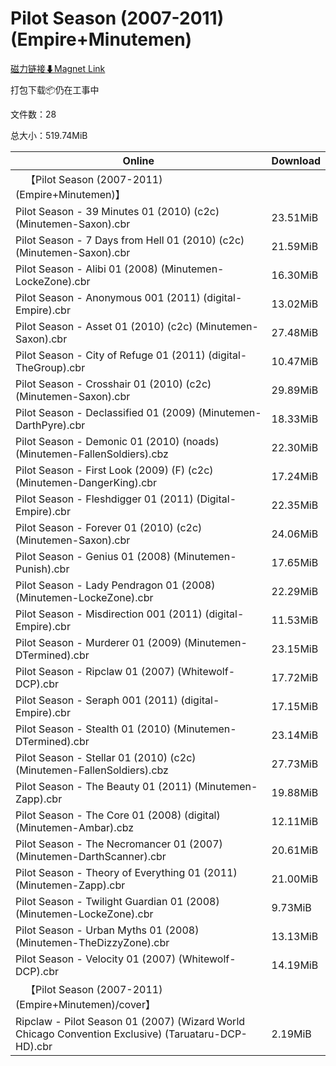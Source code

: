 # Pilot Season (2007-2011) (Empire+Minutemen)

[磁力链接⬇Magnet Link](magnet:?xt=urn:btih:eb80c80630f4c4f32643ca2e6334dc59a0cdc871&dn=Pilot%20Season%20%282007-2011%29%20%28Empire%2BMinutemen%29)

打包下载📦仍在工事中

文件数：28

总大小：519.74MiB

Online | Download
--- | ---
&emsp;【Pilot Season (2007-2011) (Empire+Minutemen)】 | 
Pilot Season - 39 Minutes 01 (2010) (c2c) (Minutemen-Saxon).cbr | 23.51MiB
Pilot Season - 7 Days from Hell 01 (2010) (c2c) (Minutemen-Saxon).cbr | 21.59MiB
Pilot Season - Alibi 01 (2008) (Minutemen-LockeZone).cbr | 16.30MiB
Pilot Season - Anonymous 001 (2011) (digital-Empire).cbr | 13.02MiB
Pilot Season - Asset 01 (2010) (c2c) (Minutemen-Saxon).cbr | 27.48MiB
Pilot Season - City of Refuge 01 (2011) (digital-TheGroup).cbr | 10.47MiB
Pilot Season - Crosshair 01 (2010) (c2c) (Minutemen-Saxon).cbr | 29.89MiB
Pilot Season - Declassified 01 (2009) (Minutemen-DarthPyre).cbr | 18.33MiB
Pilot Season - Demonic 01 (2010) (noads) (Minutemen-FallenSoldiers).cbz | 22.30MiB
Pilot Season - First Look (2009) (F) (c2c) (Minutemen-DangerKing).cbr | 17.24MiB
Pilot Season - Fleshdigger 01 (2011) (Digital-Empire).cbr | 22.35MiB
Pilot Season - Forever 01 (2010) (c2c) (Minutemen-Saxon).cbr | 24.06MiB
Pilot Season - Genius 01 (2008) (Minutemen-Punish).cbr | 17.65MiB
Pilot Season - Lady Pendragon 01 (2008) (Minutemen-LockeZone).cbr | 22.29MiB
Pilot Season - Misdirection 001 (2011) (digital-Empire).cbr | 11.53MiB
Pilot Season - Murderer 01 (2009) (Minutemen-DTermined).cbr | 23.15MiB
Pilot Season - Ripclaw 01 (2007) (Whitewolf-DCP).cbr | 17.72MiB
Pilot Season - Seraph 001 (2011) (digital-Empire).cbr | 17.15MiB
Pilot Season - Stealth 01 (2010) (Minutemen-DTermined).cbr | 23.14MiB
Pilot Season - Stellar 01 (2010) (c2c) (Minutemen-FallenSoldiers).cbz | 27.73MiB
Pilot Season - The Beauty 01 (2011) (Minutemen-Zapp).cbr | 19.88MiB
Pilot Season - The Core 01 (2008) (digital) (Minutemen-Ambar).cbz | 12.11MiB
Pilot Season - The Necromancer 01 (2007) (Minutemen-DarthScanner).cbr | 20.61MiB
Pilot Season - Theory of Everything 01 (2011) (Minutemen-Zapp).cbr | 21.00MiB
Pilot Season - Twilight Guardian 01 (2008) (Minutemen-LockeZone).cbr | 9.73MiB
Pilot Season - Urban Myths 01 (2008) (Minutemen-TheDizzyZone).cbr | 13.13MiB
Pilot Season - Velocity 01 (2007) (Whitewolf-DCP).cbr | 14.19MiB
&emsp;【Pilot Season (2007-2011) (Empire+Minutemen)/cover】 | 
Ripclaw - Pilot Season 01 (2007) (Wizard World Chicago Convention Exclusive) (Taruataru-DCP-HD).cbr | 2.19MiB